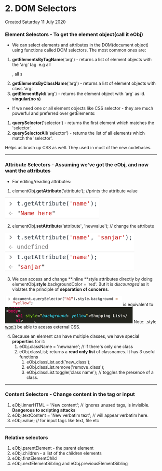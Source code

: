 # 2. DOM Selectors
Created Saturday 11 July 2020

### Element Selectors - To get the element object(call it eObj)

* We can select elements and attributes in the DOM(document object) using functions called DOM selectors. The most common ones are:


1. **getElementsByTagName**('arg') - returns a list of element objects with the 'arg' tag. e.g all <p>, all <img>s
2. **getElementsByClassName**('arg') - returns a list of element objects with class 'arg'.
3. **getElementById**('arg') - returns the element object with 'arg' as id. **singular(no s)**



* If we need one or all element objects like CSS selector - they are much powerful and preferred over getElements:


1. **querySelector**('selector') - returns the first element which matches the 'selector'.
2. **querySelectorAll**('selector') - returns the list of all elements which match the 'selector'.

Helps us brush up CSS as well. They used in most of the new codebases.

*****


### Attribute Selectors - Assuming we've got the eObj, and now want the attributes

* For editing/reading attributes:


1. elementObj.**getAttribute**('attribute');	//prints the attribute value

![](vault/3._JavaScript/2._DOM_Manipulation/2._DOM_Selectors/pasted_image.png)

2. elementObj.**setAttribute**('attribute'**,** 'newvalue');	// change the attribute

![](vault/3._JavaScript/2._DOM_Manipulation/2._DOM_Selectors/pasted_image001.png)

3. We can access and change **inline **style attributes directly by doing elementObj.**style**.backgroundColor = 'red'. But it is *discouraged* as it violates the principle of **separation of concerns**.

![](vault/3._JavaScript/2._DOM_Manipulation/2._DOM_Selectors/pasted_image002.png) is equivalent to ![](vault/3._JavaScript/2._DOM_Manipulation/2._DOM_Selectors/pasted_image003.png)
Note: .style [won't](https://css-tricks.com/an-introduction-and-guide-to-the-css-object-model-cssom/) be able to acesss external CSS. 

4. Because an element can have multiple classes, we have special **properties** for it:
	1. eObj.className = 'newname'; // if there's only one class
	2. eObj.classList; returns  a **read only list** of classnames. It has 3 useful functions
		1. eObj.classList.add('new_class');
		2. eObj.classList.remove('remove_class');
		3. eObj.classList.toggle('class name'); // toggles the presence of a class.


*****


### Content Selectors - Change content in the tag or input

1. eObj.innerHTML = 'New content'; // ignores unused tags,  <code></code> is invisible. **Dangerous to scripting attacks**
2. eObj.textContent = 'New verbatim text'; // <code></code> will appear verbatim here.
3. eObj.value; // for input tags like text, file etc


*****


### Relative selectors

1. eObj.parentElement - the parent element
2. eObj.children - a list of the children elements
3. eObj.firstElementChild
4. eObj.nextElementSibling and eObj.previousElementSibling



